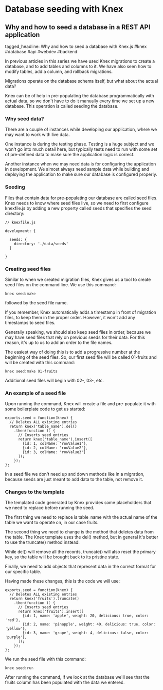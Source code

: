 # Database seeding with Knex
## Why and how to seed a database in a REST API application

tagged_headline: Why and how to seed a database with Knex.js #knex #database #api #webdev #backend



In previous articles in this series we have used Knex migrations to create a database, and to add tables and columns to it. We have also seen how to modify tables, add a column, and rollback migrations.

Migrations operate on the database schema itself, but what about the actual data?

Knex can be of help in pre-populating the database programmatically with actual data, so we don't have to do it manually every time we set up a new database. This operation is called seeding the database.

### Why seed data?

There are a couple of instances while developing our application, where we may want to work with live data.

One instance is during the testing phase.
Testing is a huge subject and we won't go into much detail here, but typically tests need to run with some set of pre-defined data to make sure the application logic is correct.

Another instance when we may need data is for configuring the application in development.
We almost always need sample data while building and deploying the application to make sure our database is configured properly.

### Seeding

Files that contain data for pre-populating our database are called seed files.
Knex needs to know where seed files live, so we need to first configure knexfile.js by adding a new property called seeds that specifies the seed directory:

```
// knexfile.js

development: {

  seeds: {
    directory: './data/seeds'
  }

}
```

### Creating seed files

Similar to when we created migration files, Knex gives us a tool to create seed files on the command line. We use this command:

```
knex seed:make
```

followed by the seed file name.

If you remember, Knex automatically adds a timestamp in front of migration files, to keep them in the proper order. However, it won't add any timestamps to seed files.

Generally speaking, we should also keep seed files in order, because we may have seed files that rely on previous seeds for their data. For this reason, it's up to us to add an order to the file names.

The easiest way of doing this is to add a progressive number at the beginning of the seed files. So, our first seed file will be called 01-fruits and will be created with this command:

```
knex seed:make 01-fruits
```

Additional seed files will begin with 02-, 03-, etc.


### An example of a seed file

Upon running the command, Knex will create a file and pre-populate it with some boilerplate code to get us started:

```
exports.seed = function(knex) {
  // Deletes ALL existing entries
  return knex('table_name').del()
    .then(function () {
      // Inserts seed entries
      return knex('table_name').insert([
        {id: 1, colName: 'rowValue1'},
        {id: 2, colName: 'rowValue2'},
        {id: 3, colName: 'rowValue3'}
      ]);
    });
};
```

In a seed file we don't need up and down methods like in a migration, because seeds are just meant to add data to the table, not remove it.

### Changes to the template

The templated code generated by Knex provides some placeholders that we need to replace before running the seed.

The first thing we need to replace is table_name with the actual name of the table we want to operate on, in our case fruits.

The second thing we need to change is the method that deletes data from the table. The Knex template uses the del() method, but in general it's better to use the truncate() method instead. 

While del() will remove all the records, truncate() will also reset the primary key, so the table will be brought back to its pristine state.

Finally, we need to add objects that represent data in the correct format for our specific table.

Having made these changes, this is the code we will use:

```
exports.seed = function(knex) {
  // Deletes ALL existing entries
  return knex('fruits').truncate()
    .then(function () {
      // Inserts seed entries
      return knex('fruits').insert([
        {id: 1, name: 'apple', weight: 20, delicious: true, color: 'red'},
        {id: 2, name: 'pinapple', weight: 40, delicious: true, color: 'yellow'},
        {id: 3, name: 'grape', weight: 4, delicious: false, color: 'purple'},
      ]);
    });
};
```

We run the seed file with this command:

```
knex seed:run
```

After running the command, if we look at the database we'll see that the fruits column has been populated with the data we entered.

